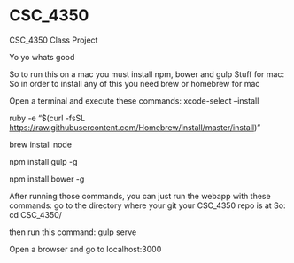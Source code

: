 # CSC_4350
CSC_4350 Class Project

Yo yo whats good

So to run this on a mac you must install npm, bower and gulp
Stuff for mac:
So in order to install any of this you need brew or homebrew for mac

Open a terminal and execute these commands:
xcode-select –install

ruby -e “$(curl -fsSL https://raw.githubusercontent.com/Homebrew/install/master/install)”

brew install node

npm install gulp -g

npm install bower -g

After running those commands, you can just run the webapp with these commands:
go to the directory where your git your CSC_4350 repo is at
So:
cd CSC_4350/

then run this command:
gulp serve

Open a browser and go to localhost:3000

